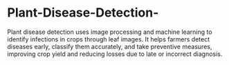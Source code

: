 # Plant-Disease-Detection-
Plant disease detection uses image processing and machine learning to identify infections in crops through leaf images. It helps farmers detect diseases early, classify them accurately, and take preventive measures, improving crop yield and reducing losses due to late or incorrect diagnosis.
